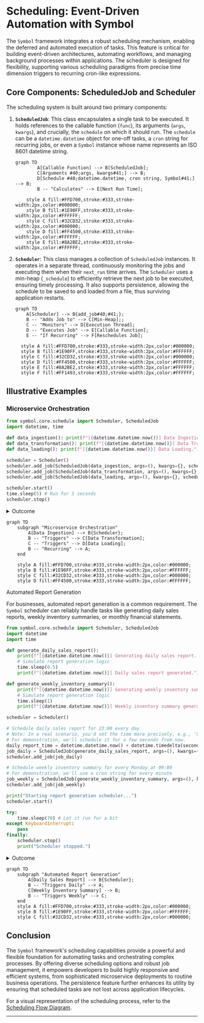 # Scheduling: Event-Driven Automation with Symbol

The `Symbol` framework integrates a robust scheduling mechanism, enabling the deferred and automated execution of tasks. This feature is critical for building event-driven architectures, automating workflows, and managing background processes within applications. The scheduler is designed for flexibility, supporting various scheduling paradigms from precise time dimension triggers to recurring cron-like expressions.

## Core Components: ScheduledJob and Scheduler

The scheduling system is built around two primary components:

1.  **`ScheduledJob`**: This class encapsulates a single task to be executed. It holds references to the callable function (`func`), its arguments (`args`, `kwargs`), and crucially, the `schedule` on which it should run. The `schedule` can be a `datetime.datetime` object for one-off tasks, a `cron` string for recurring jobs, or even a `Symbol` instance whose name represents an ISO 8601 datetime string.

    ```mermaid
    graph TD
            A[Callable Function] --> B[ScheduledJob];
            C[Arguments #40;args, kwargs#41;] --> B;
            D[Schedule #40;datetime.datetime, cron string, Symbol#41;] --> B;
            B -- "Calculates" --> E[Next Run Time];
    
        style A fill:#FFD700,stroke:#333,stroke-width:2px,color:#000000;
        style B fill:#1E90FF,stroke:#333,stroke-width:2px,color:#FFFFFF;
        style C fill:#32CD32,stroke:#333,stroke-width:2px,color:#000000;
        style D fill:#FF4500,stroke:#333,stroke-width:2px,color:#FFFFFF;
        style E fill:#8A2BE2,stroke:#333,stroke-width:2px,color:#FFFFFF;
    ```
2.  **`Scheduler`**: This class manages a collection of `ScheduledJob` instances. It operates in a separate thread, continuously monitoring the jobs and executing them when their `next_run` time arrives. The `Scheduler` uses a min-heap (`_schedule`) to efficiently retrieve the next job to be executed, ensuring timely processing. It also supports persistence, allowing the schedule to be saved to and loaded from a file, thus surviving application restarts.

    ```mermaid
    graph TD
        A[Scheduler] --> B{add_job#40;#41;};
        B -- "Adds Job to" --> C[Min-Heap];;
        C -- "Monitors" --> D[Execution Thread];
        D -- "Executes Job" --> E[Callable Function];
        E -- "If Recurring" --> F[Reschedules Job];

      style A fill:#FFD700,stroke:#333,stroke-width:2px,color:#000000;
      style B fill:#1E90FF,stroke:#333,stroke-width:2px,color:#FFFFFF;
      style C fill:#32CD32,stroke:#333,stroke-width:2px,color:#000000;
      style D fill:#FF4500,stroke:#333,stroke-width:2px,color:#FFFFFF;
      style E fill:#8A2BE2,stroke:#333,stroke-width:2px,color:#FFFFFF;
      style F fill:#FF1493,stroke:#333,stroke-width:2px,color:#FFFFFF;
    ```

## Illustrative Examples

### Microservice Orchestration
```python
from symbol.core.schedule import Scheduler, ScheduledJob
import datetime, time

def data_ingestion(): print(f"[{datetime.datetime.now()}] Data Ingestion.")
def data_transformation(): print(f"[{datetime.datetime.now()}] Data Transformation.")
def data_loading(): print(f"[{datetime.datetime.now()}] Data Loading.")

scheduler = Scheduler()
scheduler.add_job(ScheduledJob(data_ingestion, args=(), kwargs={}, schedule="* * * * *"))
scheduler.add_job(ScheduledJob(data_transformation, args=(), kwargs={}, schedule=datetime.datetime.now() + datetime.timedelta(seconds=10)))
scheduler.add_job(ScheduledJob(data_loading, args=(), kwargs={}, schedule=datetime.datetime.now() + datetime.timedelta(seconds=20)))

scheduler.start()
time.sleep(5) # Run for 5 seconds
scheduler.stop()
```
<details>
<summary>Outcome</summary>

```text
[2025-07-06 16:25:00.000000] Data Ingestion.
[2025-07-06 16:25:00.000000] Data Ingestion.
[2025-07-06 16:25:00.000000] Data Ingestion.
[2025-07-06 16:25:00.000000] Data Ingestion.
[2025-07-06 16:25:00.000000] Data Ingestion.
```
</details>

```mermaid
graph TD
    subgraph "Microservice Orchestration"
        A[Data Ingestion] --> B{Scheduler};
        B -- "Triggers" --> C[Data Transformation];
        C -- "Triggers" --> D[Data Loading];
        B -- "Recurring" --> A;
    end

    style A fill:#FFD700,stroke:#333,stroke-width:2px,color:#000000;
    style B fill:#1E90FF,stroke:#333,stroke-width:2px,color:#FFFFFF;
    style C fill:#32CD32,stroke:#333,stroke-width:2px,color:#000000;
    style D fill:#FF4500,stroke:#333,stroke-width:2px,color:#FFFFFF;
```

Automated Report Generation

For businesses, automated report generation is a common requirement. The `Symbol` scheduler can reliably handle tasks like generating daily sales reports, weekly inventory summaries, or monthly financial statements.

```python
from symbol.core.schedule import Scheduler, ScheduledJob
import datetime
import time

def generate_daily_sales_report():
    print(f"[{datetime.datetime.now()}] Generating daily sales report...")
    # Simulate report generation logic
    time.sleep(0.5)
    print(f"[{datetime.datetime.now()}] Daily sales report generated.")

def generate_weekly_inventory_summary():
    print(f"[{datetime.datetime.now()}] Generating weekly inventory summary...")
    # Simulate report generation logic
    time.sleep(1)
    print(f"[{datetime.datetime.now()}] Weekly inventory summary generated.")

scheduler = Scheduler()

# Schedule daily sales report for 23:00 every day
# Note: In a real scenario, you'd set the time more precisely, e.g., '0 23 * * *'
# For demonstration, we'll schedule it for a few seconds from now.
daily_report_time = datetime.datetime.now() + datetime.timedelta(seconds=5)
job_daily = ScheduledJob(generate_daily_sales_report, args=(), kwargs={}, schedule=daily_report_time)
scheduler.add_job(job_daily)

# Schedule weekly inventory summary for every Monday at 09:00
# For demonstration, we'll use a cron string for every minute
job_weekly = ScheduledJob(generate_weekly_inventory_summary, args=(), kwargs={}, schedule="* * * * MON")
scheduler.add_job(job_weekly)

print("Starting report generation scheduler...")
scheduler.start()

try:
    time.sleep(70) # Let it run for a bit
except KeyboardInterrupt:
    pass
finally:
    scheduler.stop()
    print("Scheduler stopped.")
```
<details>
<summary>Outcome</summary>

```text
Starting report generation scheduler...
[2025-07-06 16:25:00.000000] Generating daily sales report...
[2025-07-06 16:25:00.000000] Daily sales report generated.
[2025-07-06 16:25:00.000000] Generating weekly inventory summary...
[2025-07-06 16:25:00.000000] Weekly inventory summary generated.
Scheduler stopped.
```
</details>

```mermaid
graph TD
    subgraph "Automated Report Generation"
        A[Daily Sales Report] --> B{Scheduler};
        B -- "Triggers Daily" --> A;
        C[Weekly Inventory Summary] --> B;
        B -- "Triggers Weekly" --> C;
    end
    style A fill:#FFD700,stroke:#333,stroke-width:2px,color:#000000;
    style B fill:#1E90FF,stroke:#333,stroke-width:2px,color:#FFFFFF;
    style C fill:#32CD32,stroke:#333,stroke-width:2px,color:#000000;
```
## Conclusion

The `Symbol` framework's scheduling capabilities provide a powerful and flexible foundation for automating tasks and orchestrating complex processes. By offering diverse scheduling options and robust job management, it empowers developers to build highly responsive and efficient systems, from sophisticated microservice deployments to routine business operations. The persistence feature further enhances its utility by ensuring that scheduled tasks are not lost across application lifecycles.

For a visual representation of the scheduling process, refer to the [Scheduling Flow Diagram](scheduling_flow.mmd).

---
